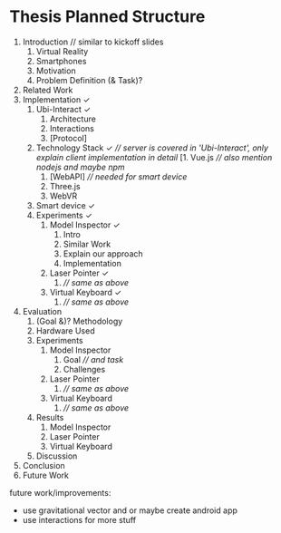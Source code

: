 # Thesis Planned Structure

1. Introduction // similar to kickoff slides
   1. Virtual Reality
   1. Smartphones
   1. Motivation
   1. Problem Definition (& Task)?
1. Related Work
1. Implementation ✓
   1. Ubi-Interact ✓
      1. Architecture
      1. Interactions
      1. [Protocol]
   1. Technology Stack ✓ _// server is covered in 'Ubi-Interact', only explain client implementation in detail_
      [1. Vue.js _// also mention nodejs and maybe npm_
      1. [WebAPI] _// needed for smart device_
      1. Three.js
      1. WebVR
   1. Smart device ✓
   1. Experiments ✓
      1. Model Inspector ✓
         1. Intro
         2. Similar Work
         3. Explain our approach
         4. Implementation
      1. Laser Pointer ✓
         1. _// same as above_
      1. Virtual Keyboard ✓
         1. _// same as above_
1. Evaluation
   1. (Goal &)? Methodology
   1. Hardware Used
   1. Experiments
      1. Model Inspector
         1. Goal _// and task_
         1. Challenges
      1. Laser Pointer
         1. _// same as above_
      1. Virtual Keyboard
         1. _// same as above_
   1. Results
      1. Model Inspector
      1. Laser Pointer
      1. Virtual Keyboard
   1. Discussion
1. Conclusion
1. Future Work

future work/improvements:

- use gravitational vector and or maybe create android app
- use interactions for more stuff
